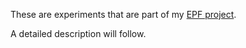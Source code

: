 These are experiments that are part of my [EPF project](https://github.com/eth-protocol-fellows/cohort-five/blob/main/projects/network-simulations-with-shadow.md).

A detailed description will follow.
